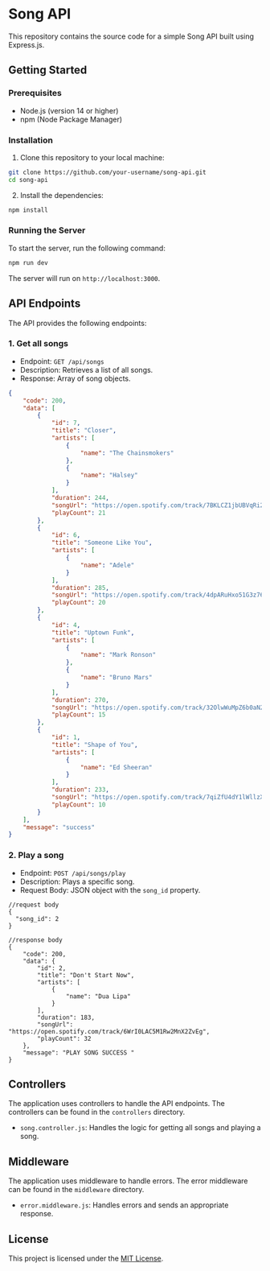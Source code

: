 # Song API

This repository contains the source code for a simple Song API built using Express.js.

## Getting Started

### Prerequisites

- Node.js (version 14 or higher)
- npm (Node Package Manager)

### Installation

1. Clone this repository to your local machine:

```bash
git clone https://github.com/your-username/song-api.git
cd song-api
```

2. Install the dependencies:

```bash
npm install
```
### Running the Server

To start the server, run the following command:

```bash
npm run dev
```

The server will run on `http://localhost:3000`.

## API Endpoints

The API provides the following endpoints:

### 1. Get all songs

- Endpoint: `GET /api/songs`
- Description: Retrieves a list of all songs.
- Response: Array of song objects.
```json
{
	"code": 200,
	"data": [
		{
			"id": 7,
			"title": "Closer",
			"artists": [
				{
					"name": "The Chainsmokers"
				},
				{
					"name": "Halsey"
				}
			],
			"duration": 244,
			"songUrl": "https://open.spotify.com/track/7BKLCZ1jbUBVqRi2FVlTVw",
			"playCount": 21
		},
		{
			"id": 6,
			"title": "Someone Like You",
			"artists": [
				{
					"name": "Adele"
				}
			],
			"duration": 285,
			"songUrl": "https://open.spotify.com/track/4dpARuHxo51G3z768sgnrY",
			"playCount": 20
		},
		{
			"id": 4,
			"title": "Uptown Funk",
			"artists": [
				{
					"name": "Mark Ronson"
				},
				{
					"name": "Bruno Mars"
				}
			],
			"duration": 270,
			"songUrl": "https://open.spotify.com/track/32OlwWuMpZ6b0aN2RZOeMS",
			"playCount": 15
		},
		{
			"id": 1,
			"title": "Shape of You",
			"artists": [
				{
					"name": "Ed Sheeran"
				}
			],
			"duration": 233,
			"songUrl": "https://open.spotify.com/track/7qiZfU4dY1lWllzX7mPBI3",
			"playCount": 10
		}
	],
	"message": "success"
}
```
### 2. Play a song

- Endpoint: `POST /api/songs/play`
- Description: Plays a specific song.
- Request Body: JSON object with the `song_id` property.

```
//request body
{
  "song_id": 2 
}
```

```
//response body
{
	"code": 200,
	"data": {
		"id": 2,
		"title": "Don't Start Now",
		"artists": [
			{
				"name": "Dua Lipa"
			}
		],
		"duration": 183,
		"songUrl": "https://open.spotify.com/track/6WrI0LAC5M1Rw2MnX2ZvEg",
		"playCount": 32
	},
	"message": "PLAY SONG SUCCESS "
}
```

## Controllers

The application uses controllers to handle the API endpoints. The controllers can be found in the `controllers` directory.

- `song.controller.js`: Handles the logic for getting all songs and playing a song.

## Middleware

The application uses middleware to handle errors. The error middleware can be found in the `middleware` directory.

- `error.middleware.js`: Handles errors and sends an appropriate response.

## License

This project is licensed under the [MIT License](LICENSE).
